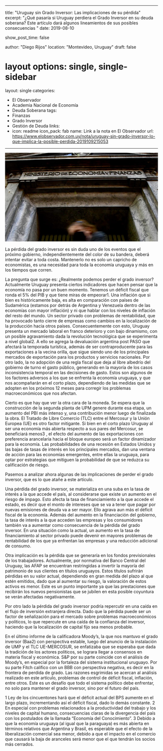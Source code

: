 
---
title: "Uruguay sin Grado Inversor: Las implicaciones de su pérdida"
excerpt: "¿Qué pasaría si Uruguay perdiera el Grado Inversor en su deuda soberana? Este artículo dará algunos lineamientos de sus posibles consecuencias "
date: 2019-08-10

show_post_time: false

author: "Diego Rijos"
location: "Montevideo, Uruguay"
draft: false
# layout options: single, single-sidebar
layout: single
categories:
  - El Observador
  - Academia Nacional de Economía
  - Deuda Soberana
tags:
  - Finanzas
  - Grado Inversor
  - Gestión de Deuda
links:
- icon: readme
  icon_pack: fab
  name: Link a la nota en El Observador
  url: https://www.elobservador.com.uy/nota/uruguay-sin-grado-inversor-lo-que-implica-la-posible-perdida-2019109215053
---


![](images/5fefd9c33bd1c.jpeg)



La pérdida del grado inversor es sin duda uno de los eventos que el próximo gobierno, independientemente del color de su bandera, deberá intentar evitar a toda costa. Mantenerlo no es solo un capricho de economistas, es una necesidad para toda la economía uruguaya y más en los tiempos que corren. 

La pregunta que surge es: ¿Realmente podemos perder el grado inversor? Actualmente Uruguay presenta ciertos indicadores que hacen pensar que la economía no pasa por un buen momento. Tenemos un déficit fiscal que ronda el 5% del PIB y que tiene miras de empeorar1. Una inflación que si bien es históricamente baja, es alta en comparación con países de Sudamérica (estamos por detrás de Argentina y Venezuela dentro de las economías con mayor inflación) y ni que hablar con los niveles de inflación del resto del mundo. Un sector privado con problemas de rentabilidad, que ha provocado tanto cierre de empresas como cambios en la localización de la producción hacia otros países. Consecuentemente con esto, Uruguay presenta un mercado laboral en franco deterioro y con bajo dinamismo, con un posible agravamiento dada la revolución tecnológica que se experimenta a nivel global2. A ello se agrega la devaluación argentina post PASO que afectará la temporada turística, además de ser contraproducente para las exportaciones a la vecina orilla, que sigue siendo uno de los principales mercados de exportación para los productos y servicios nacionales. Por otro lado, la no adopción de una regla fiscal que deja al libre albedrío del gobierno de turno el gasto público, generando en la mayoría de los casos inconsistencia temporal en las decisiones de gasto. Estos son algunos de los factores adversos a los que se enfrenta la economía uruguaya, y que nos acompañarán en el corto plazo, dependiendo de las medidas que se adopten en los próximos 12 meses para corregir los problemas macroeconómicos que nos afectan.

Cierto es que hay que ver la otra cara de la moneda. Se espera que la construcción de la segunda planta de UPM genere durante esa etapa, un aumento del PBI más intenso y, una contribución menor luego de finalizada la obra. El Tratado de Libre Comercio (TLC) entre el Mercosur y la Unión Europea (UE) es otro factor mitigante. Si bien en el corto plazo Uruguay al ser una economía más abierta respecto a sus pares del Mercosur, se beneficiará menos3 , el efecto del aumento de las exportaciones con preferencia arancelaria hacia el bloque europeo será un factor dinamizador para la economía. Las probabilidades de una recesión en Estados Unidos y las bajas de tasas de interés en los principales mercados, dan una ventana de acción para las economías emergentes, entre ellas la uruguaya, para optar por estrategias que mitiguen la probabilidad de que se reduzca su calificación de riesgo. 

Pasemos a analizar ahora algunas de las implicaciones de perder el grado inversor, que es lo que atañe a este artículo.

Una pérdida del grado inversor, se materializa en una suba en la tasa de interés a la que accede el país, al considerarse que existe un aumento en el riesgo de impago. Esto afecta la tasa de financiamiento a la que accede el estado, es decir que el monto de intereses que se va a tener que pagar por nuevas emisiones de deuda va a ser mayor. Ello agrava aun más el déficit fiscal de la economía. Además del aumento en la financiación del gobierno, la tasa de interés a la que acceden las empresas y los consumidores también va a aumentar como consecuencia de la pérdida del grado inversor. En una situación como la actual, un aumento en la tasa de financiamiento al sector privado puede devenir en mayores problemas de rentabilidad de los que ya enfrentan las empresas y una reducción adicional de consumo. 

Otra implicación es la pérdida que se generaría en los fondos previsionales de los trabajadores. Actualmente, por normativa del Banco Central del Uruguay, las AFAP se encuentran restringidas a invertir la mayoría del patrimonio de sus clientes en títulos uruguayos. Estos títulos sufrirán pérdidas en su valor actual, dependiendo en gran medida del plazo al que estén emitidos, dado que al aumentar su riesgo, la valoración de estos activos es menor. Este es un punto importante ya que las prestaciones que recibirán los nuevos pensionistas que se jubilen en esta posible coyuntura se verán afectadas negativamente.

Por otro lado la pérdida del grado inversor podría repercutir en una caída en el flujo de inversión extranjera directa. Dado que la pérdida puede ser un factor de señalización para el mercado sobre problemas macroeconómicos y políticos, lo que repercute en una caída de la confianza del inversor, haciendo que la localización de capital fijo sea menos probable. 

En el último informe de la calificadora Moody’s, la que nos mantuvo el grado inversor (Baa2) con perspectiva estable, luego del anuncio de la instalación de UMP y el TLC UE-MERCOSUR, se enfatizaba que se esperaba que dada la tradición de los actores políticos, se lograra llegar a consensos en materia fiscal y económica. S&P por su parte coincide con el análisis de Moody’s, en especial por la fortaleza del sistema institucional uruguayo. Por su parte Fitch califico con un BBB con perspectiva negativa, es decir en la frontera de perdida de grado. Las razones esgrimidas se acercan al análisis realizado en este artículo, problemas de control de déficit fiscal, inflación, entre otros. Este es un desafío que todo el sistema político debe enfrentar, no solo para mantener el grado inversor, sino por el futuro del país.

1 Ley de los cincuentones hará que el déficit actual del BPS aumente en el largo plazo, incrementando así el déficit fiscal, dado lo demás constante.
2 En especial con problemas relacionados a la productividad del trabajo y los niveles de capital humano, consecuencias claras de la divergencia del país con los postulados de la llamada “Economía del Conocimiento”. 
3 Debido a que la economía uruguaya (al igual que la paraguaya) es más abierta en términos relativos que Argentina y Brasil, es esperable que el efecto de la liberalización comercial sea menor, debido a que el impacto en el comercio que causará la baja de aranceles será menor que el que tendrán los socios más cerrados.



